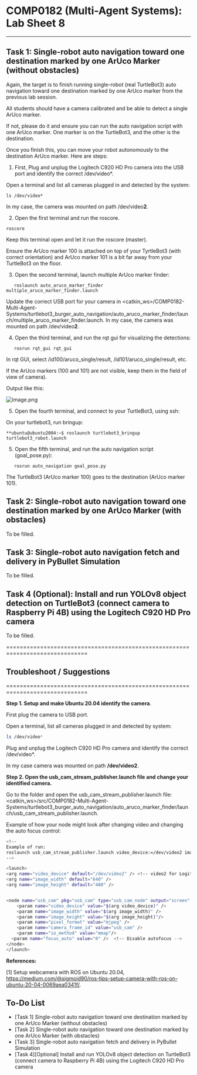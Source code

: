 # COMP0182 (Multi-Agent Systems): Lab Sheet 8

----------------------------------------------------------------------------------------------------------------------------------------------------------------------------------------------------------------------------

## Task 1: Single-robot auto navigation toward one destination marked by one ArUco Marker (without obstacles)

Again, the target is to finish running single-robot (real TurtleBot3) auto navigation toward one destination marked by one ArUco marker from the previous lab session. 

All students should have a camera calibrated and be able to detect a single ArUco marker. 

If not, please do it and ensure you can run the auto navigation script with one ArUco marker. One marker is on the TurtleBot3, and the other is the destination.

Once you finish this, you can move your robot autonomously to the destination ArUco marker. Here are steps:

1. First, Plug and unplug the Logitech C920 HD Pro camera into the USB port and identify the correct /dev/video*.

Open a terminal and list all cameras plugged in and detected by the system:

```
ls /dev/video*
```

In my case, the camera was mounted on path /dev/video**2**.

2. Open the first terminal and run the roscore.

```
roscore
```

Keep this terminal open and let it run the roscore (master).

Ensure the ArUco marker 100 is attached on top of your TyrtleBot3 (with correct orientation) and ArUco marker 101 is a bit far away from your TurtleBot3 on the floor. 

3. Open the second terminal, launch multiple ArUco marker finder:

```
   roslaunch auto_aruco_marker_finder multiple_aruco_marker_finder.launch
```

Update the correct USB port for your camera in <catkin_ws>/COMP0182-Multi-Agent-Systems/turtlebot3_burger_auto_navigation/auto_aruco_marker_finder/launch/multiple_aruco_marker_finder.launch. In my case, the camera was mounted on path /dev/video**2**. 

4. Open the third terminal, and run the rqt gui for visualizing the detections:

```
   rosrun rqt_gui rqt_gui
```

In rqt GUI, select /id100/aruco_single/result, /id101/aruco_single/result, etc.

If the ArUco markers (100 and 101) are not visible, keep them in the field of view of camera).

Output like this:

![image.png](imgs/SingleArucoMarker.png)

5. Open the fourth terminal, and connect to your TurtleBot3, using ssh:
   
On your turtlebot3, run bringup:

```
**ubuntu@ubuntu2004:~$ roslaunch turtlebot3_bringup turtlebot3_robot.launch
```

5. Open the fifth terminal, and run the auto navigation script (goal_pose.py):

```
   rosrun auto_navigation goal_pose.py
```

The TurtleBot3 (ArUco marker 100) goes to the destination (ArUco marker 101).

## Task 2: Single-robot auto navigation toward one destination marked by one ArUco Marker (with obstacles)

To be filled.

## Task 3: Single-robot auto navigation fetch and delivery in PyBullet Simulation

To be filled.

## Task 4 (Optional): Install and run YOLOv8 object detection on TurtleBot3 (connect camera to Raspberry Pi 4B) using the Logitech C920 HD Pro camera

To be filled.

==============================================================================

## Troubleshoot / Suggestions

==============================================================================

**Step 1. Setup and make Ubuntu 20.04 identify the camera**.

First plug the camera to USB port.

Open a terminal, list all cameras plugged in and detected by system:

```bash
ls /dev/video*
```

Plug and unplug the Logitech C920 HD Pro camera and identify the correct /dev/video*.

In my case camera was mounted on path **/dev/video2**.

**Step 2. Open the usb_cam_stream_publisher.launch file and change your identified camera.**

Go to the folder and open the usb_cam_stream_publisher.launch file: <catkin_ws>/src/COMP0182-Multi-Agent-Systems/turtlebot3_burger_auto_navigation/auto_aruco_marker_finder/launch/usb_cam_stream_publisher.launch. 

Example of how your node might look after changing video and changing the auto focus control:

```bash
<!--
Example of run:
roslaunch usb_cam_stream_publisher.launch video_device:=/dev/video2 image_width:=640 image_height:=480
-->

<launch>
<arg name="video_device" default="/dev/video2" /> <!-- video2 for Logitech C920 HD Pro Camera  -->
<arg name="image_width" default="640" />
<arg name="image_height" default="480" />


<node name="usb_cam" pkg="usb_cam" type="usb_cam_node" output="screen" >
	<param name="video_device" value="$(arg video_device)" />
	<param name="image_width" value="$(arg image_width)" />
	<param name="image_height" value="$(arg image_height)"/>
	<param name="pixel_format" value="mjpeg" />
	<param name="camera_frame_id" value="usb_cam" />
	<param name="io_method" value="mmap"/>
  <param name="focus_auto" value="0" />  <!-- Disable autofocus -->
</node>
</launch>
```

**References:**

[1] Setup webcamera with ROS on Ubuntu 20.04, https://medium.com/@sigmoid90/ros-tips-setup-camera-with-ros-on-ubuntu-20-04-0069aea0341f/.

## To-Do List

- [Task 1] Single-robot auto navigation toward one destination marked by one ArUco Marker (without obstacles)
- [Task 2] Single-robot auto navigation toward one destination marked by one ArUco Marker (with obstacles)
- [Task 3] Single-robot auto navigation fetch and delivery in PyBullet Simulation
- [Task 4][Optional] Install and run YOLOv8 object detection on TurtleBot3 (connect camera to Raspberry Pi 4B) using the Logitech C920 HD Pro camera
